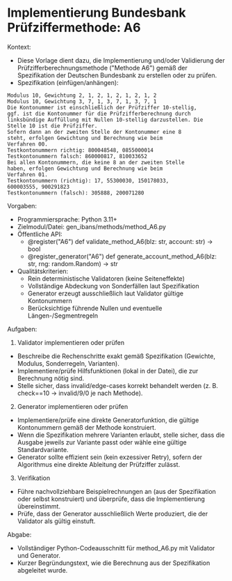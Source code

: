 # Implementierung Bundesbank Prüfziffermethode: A6

Kontext:
- Diese Vorlage dient dazu, die Implementierung und/oder Validierung der Prüfzifferberechnungsmethode ("Methode A6") gemäß der Spezifikation der Deutschen Bundesbank zu erstellen oder zu prüfen.
- Spezifikation (einfügen/anhängen):

```Text
Modulus 10, Gewichtung 2, 1, 2, 1, 2, 1, 2, 1, 2
Modulus 10, Gewichtung 3, 7, 1, 3, 7, 1, 3, 7, 1
Die Kontonummer ist einschließlich der Prüfziffer 10-stellig,
ggf. ist die Kontonummer für die Prüfzifferberechnung durch
linksbündige Auffüllung mit Nullen 10-stellig darzustellen. Die
Stelle 10 ist die Prüfziffer.
Sofern dann an der zweiten Stelle der Kontonummer eine 8
steht, erfolgen Gewichtung und Berechnung wie beim
Verfahren 00.
Testkontonummern richtig: 800048548, 0855000014
Testkontonummern falsch: 860000817, 810033652
Bei allen Kontonummern, die keine 8 an der zweiten Stelle
haben, erfolgen Gewichtung und Berechnung wie beim
Verfahren 01.
Testkontonummern (richtig): 17, 55300030, 150178033,
600003555, 900291823
Testkontonummern (falsch): 305888, 200071280
```

Vorgaben:
- Programmiersprache: Python 3.11+
- Zielmodul/Datei: gen_ibans/methods/method_A6.py
- Öffentliche API:
  - @register("A6") def validate_method_A6(blz: str, account: str) -> bool
  - @register_generator("A6") def generate_account_method_A6(blz: str, rng: random.Random) -> str
- Qualitätskriterien:
  - Rein deterministische Validatoren (keine Seiteneffekte)
  - Vollständige Abdeckung von Sonderfällen laut Spezifikation
  - Generator erzeugt ausschließlich laut Validator gültige Kontonummern
  - Berücksichtige führende Nullen und eventuelle Längen-/Segmentregeln

Aufgaben:
1) Validator implementieren oder prüfen
- Beschreibe die Rechenschritte exakt gemäß Spezifikation (Gewichte, Modulus, Sonderregeln, Varianten).
- Implementiere/prüfe Hilfsfunktionen (lokal in der Datei), die zur Berechnung nötig sind.
- Stelle sicher, dass invalid/edge-cases korrekt behandelt werden (z. B. check==10 -> invalid/9/0 je nach Methode).

2) Generator implementieren oder prüfen
- Implementiere/prüfe eine direkte Generatorfunktion, die gültige Kontonummern gemäß der Methode konstruiert.
- Wenn die Spezifikation mehrere Varianten erlaubt, stelle sicher, dass die Ausgabe jeweils zur Variante passt oder wähle eine gültige Standardvariante.
- Generator sollte effizient sein (kein exzessiver Retry), sofern der Algorithmus eine direkte Ableitung der Prüfziffer zulässt.

3) Verifikation
- Führe nachvollziehbare Beispielrechnungen an (aus der Spezifikation oder selbst konstruiert) und überprüfe, dass die Implementierung übereinstimmt.
- Prüfe, dass der Generator ausschließlich Werte produziert, die der Validator als gültig einstuft.

Abgabe:
- Vollständiger Python-Codeausschnitt für method_A6.py mit Validator und Generator.
- Kurzer Begründungstext, wie die Berechnung aus der Spezifikation abgeleitet wurde.